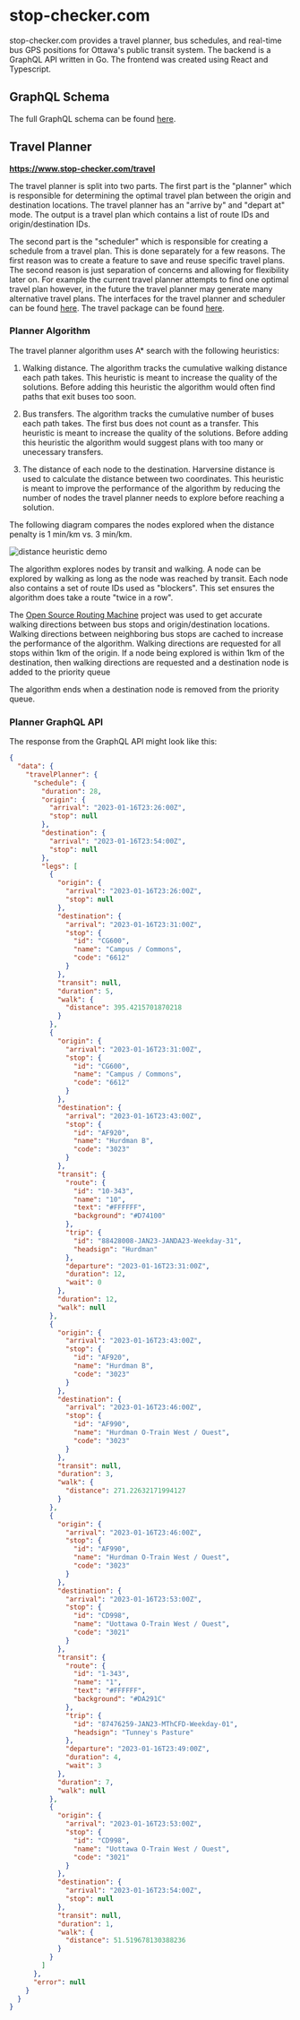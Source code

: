 # stop-checker.com

stop-checker.com provides a travel planner, bus schedules, and real-time bus GPS positions for Ottawa's public transit system.
The backend is a GraphQL API written in Go. The frontend was created using React and Typescript.

## GraphQL Schema

The full GraphQL schema can be found [here](https://github.com/danielholmes839/stop-checker.com-2/blob/main/backend/schema.graphql).

## Travel Planner

**https://www.stop-checker.com/travel**

The travel planner is split into two parts. The first part is the "planner" which is responsible for determining the optimal travel plan between the origin and destination locations. The travel planner has an "arrive by" and "depart at" mode. The output is a travel plan which contains a list of route IDs and origin/destination IDs.

The second part is the "scheduler" which is responsible for creating a schedule from a travel plan.
This is done separately for a few reasons. The first reason was to create a feature to save and reuse specific travel plans. The second reason is just separation of concerns and allowing for flexibility later on. For example the current travel planner attempts to find one optimal travel plan however, in the future the travel planner may generate many alternative travel plans.
The interfaces for the travel planner and scheduler can be found [here](https://github.com/danielholmes839/stop-checker.com-2/blob/18503348549fbd9791376ca73fa5b786b2e91d25/backend/application/services/services.go#L10-L18). The travel package can be found [here](https://github.com/danielholmes839/stop-checker.com-2/tree/main/backend/features/travel).

### Planner Algorithm

The travel planner algorithm uses A\* search with the following heuristics:

1. Walking distance. The algorithm tracks the cumulative walking distance each path takes. This heuristic is meant to increase the quality of the solutions. Before adding this heuristic the algorithm would often find paths that exit buses too soon.

2. Bus transfers. The algorithm tracks the cumulative number of buses each path takes. The first bus does not count as a transfer. This heuristic is meant to increase the quality of the solutions. Before adding this heuristic the algorithm would suggest plans with too many or unecessary transfers.

3. The distance of each node to the destination. Harversine distance is used to calculate the distance between two coordinates. This heuristic is meant to improve the performance of the algorithm by reducing the number of nodes the travel planner needs to explore before reaching a solution.

The following diagram compares the nodes explored when the distance penalty is 1 min/km vs. 3 min/km. 

![distance heuristic demo](./docs/distance-heuristics-1-3.png)

The algorithm explores nodes by transit and walking. A node can be explored by walking as long as the node was reached by transit.
Each node also contains a set of route IDs used as "blockers". This set ensures the algorithm does take a route "twice in a row".

The [Open Source Routing Machine](https://project-osrm.org/) project was used to get accurate walking directions between bus stops and origin/destination locations.
Walking directions between neighboring bus stops are cached to increase the performance of the algorithm. Walking directions are requested for all stops within 1km of the origin.
If a node being explored is within 1km of the destination, then walking directions are requested and a destination node is added to the priority queue

The algorithm ends when a destination node is removed from the priority queue.

### Planner GraphQL API

The response from the GraphQL API might look like this:

```json
{
  "data": {
    "travelPlanner": {
      "schedule": {
        "duration": 28,
        "origin": {
          "arrival": "2023-01-16T23:26:00Z",
          "stop": null
        },
        "destination": {
          "arrival": "2023-01-16T23:54:00Z",
          "stop": null
        },
        "legs": [
          {
            "origin": {
              "arrival": "2023-01-16T23:26:00Z",
              "stop": null
            },
            "destination": {
              "arrival": "2023-01-16T23:31:00Z",
              "stop": {
                "id": "CG600",
                "name": "Campus / Commons",
                "code": "6612"
              }
            },
            "transit": null,
            "duration": 5,
            "walk": {
              "distance": 395.4215701870218
            }
          },
          {
            "origin": {
              "arrival": "2023-01-16T23:31:00Z",
              "stop": {
                "id": "CG600",
                "name": "Campus / Commons",
                "code": "6612"
              }
            },
            "destination": {
              "arrival": "2023-01-16T23:43:00Z",
              "stop": {
                "id": "AF920",
                "name": "Hurdman B",
                "code": "3023"
              }
            },
            "transit": {
              "route": {
                "id": "10-343",
                "name": "10",
                "text": "#FFFFFF",
                "background": "#D74100"
              },
              "trip": {
                "id": "88428008-JAN23-JANDA23-Weekday-31",
                "headsign": "Hurdman"
              },
              "departure": "2023-01-16T23:31:00Z",
              "duration": 12,
              "wait": 0
            },
            "duration": 12,
            "walk": null
          },
          {
            "origin": {
              "arrival": "2023-01-16T23:43:00Z",
              "stop": {
                "id": "AF920",
                "name": "Hurdman B",
                "code": "3023"
              }
            },
            "destination": {
              "arrival": "2023-01-16T23:46:00Z",
              "stop": {
                "id": "AF990",
                "name": "Hurdman O-Train West / Ouest",
                "code": "3023"
              }
            },
            "transit": null,
            "duration": 3,
            "walk": {
              "distance": 271.22632171994127
            }
          },
          {
            "origin": {
              "arrival": "2023-01-16T23:46:00Z",
              "stop": {
                "id": "AF990",
                "name": "Hurdman O-Train West / Ouest",
                "code": "3023"
              }
            },
            "destination": {
              "arrival": "2023-01-16T23:53:00Z",
              "stop": {
                "id": "CD998",
                "name": "Uottawa O-Train West / Ouest",
                "code": "3021"
              }
            },
            "transit": {
              "route": {
                "id": "1-343",
                "name": "1",
                "text": "#FFFFFF",
                "background": "#DA291C"
              },
              "trip": {
                "id": "87476259-JAN23-MThCFD-Weekday-01",
                "headsign": "Tunney's Pasture"
              },
              "departure": "2023-01-16T23:49:00Z",
              "duration": 4,
              "wait": 3
            },
            "duration": 7,
            "walk": null
          },
          {
            "origin": {
              "arrival": "2023-01-16T23:53:00Z",
              "stop": {
                "id": "CD998",
                "name": "Uottawa O-Train West / Ouest",
                "code": "3021"
              }
            },
            "destination": {
              "arrival": "2023-01-16T23:54:00Z",
              "stop": null
            },
            "transit": null,
            "duration": 1,
            "walk": {
              "distance": 51.519678130388236
            }
          }
        ]
      },
      "error": null
    }
  }
}
```
